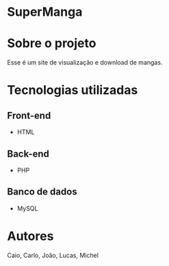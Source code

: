 # SuperManga

# Sobre o projeto
Esse é um site de visualização e download de mangas. 

# Tecnologias utilizadas
## Front-end
- HTML
## Back-end
- PHP
## Banco de dados
- MySQL

# Autores
Caio, Carlo, João, Lucas, Michel


